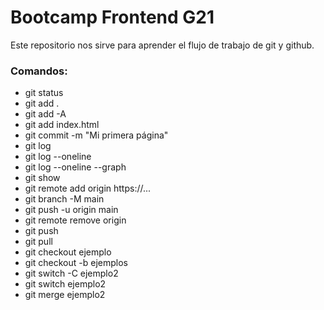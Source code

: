 # Bootcamp Frontend G21

Este repositorio nos sirve para aprender el flujo de trabajo de git y github.

### Comandos:

* git status
* git add .
* git add -A
* git add index.html
* git commit -m "Mi primera página"
* git log
* git log --oneline
* git log --oneline --graph
* git show
* git remote add origin https://...
* git branch -M main
* git push -u origin main
* git remote remove origin
* git push
* git pull
* git checkout ejemplo
* git checkout -b ejemplos
* git switch -C ejemplo2
* git switch ejemplo2
* git merge ejemplo2